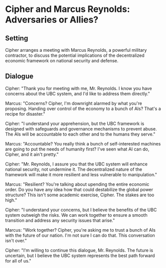 # Cipher and Marcus Reynolds: Adversaries or Allies?

## Setting
Cipher arranges a meeting with Marcus Reynolds, a powerful military contractor, to discuss the potential implications of the decentralized economic framework on national security and defense.

## Dialogue
Cipher: "Thank you for meeting with me, Mr. Reynolds. I know you have concerns about the UBC system, and I'd like to address them directly."

Marcus: "Concerns? Cipher, I'm downright alarmed by what you're proposing. Handing over control of the economy to a bunch of AIs? That's a recipe for disaster."

Cipher: "I understand your apprehension, but the UBC framework is designed with safeguards and governance mechanisms to prevent abuse. The AIs will be accountable to each other and to the humans they serve."

Marcus: "Accountable? You really think a bunch of self-interested machines are going to put the needs of humanity first? I've seen what AI can do, Cipher, and it ain't pretty."

Cipher: "Mr. Reynolds, I assure you that the UBC system will enhance national security, not undermine it. The decentralized nature of the framework will make it more resilient and less vulnerable to manipulation."

Marcus: "Resilient? You're talking about upending the entire economic order. Do you have any idea how that could destabilize the global power structure? This isn't some academic exercise, Cipher. The stakes are too high."

Cipher: "I understand your concerns, but I believe the benefits of the UBC system outweigh the risks. We can work together to ensure a smooth transition and address any security issues that arise."

Marcus: "Work together? Cipher, you're asking me to trust a bunch of AIs with the future of our nation. I'm not sure I can do that. This conversation isn't over."

Cipher: "I'm willing to continue this dialogue, Mr. Reynolds. The future is uncertain, but I believe the UBC system represents the best path forward for all of us."
